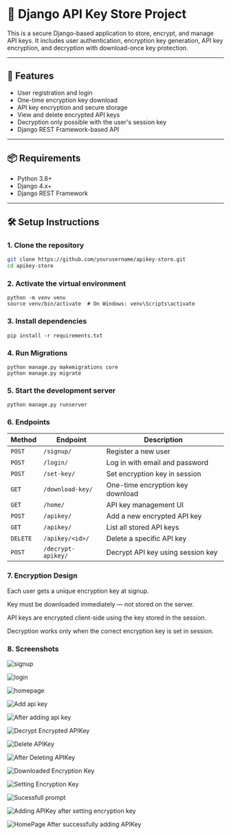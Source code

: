 # 🔐 Django API Key Store Project

This is a secure Django-based application to store, encrypt, and manage API keys. It includes user authentication, encryption key generation, API key encryption, and decryption with download-once key protection.

---

## 🚀 Features

- User registration and login
- One-time encryption key download
- API key encryption and secure storage
- View and delete encrypted API keys
- Decryption only possible with the user's session key
- Django REST Framework-based API

---

## 📦 Requirements

- Python 3.8+
- Django 4.x+
- Django REST Framework


---

## 🛠️ Setup Instructions


### 1. Clone the repository

```bash
git clone https://github.com/yourusername/apikey-store.git
cd apikey-store
```

### 2. Activate the virtual environment

```
python -m venv venv
source venv/bin/activate  # On Windows: venv\Scripts\activate
```

### 3. Install dependencies 


``` 
pip install -r requirements.txt
```

### 4. Run Migrations

```
python manage.py makemigrations core
python manage.py migrate
```

### 5. Start the development server

``` 
python manage.py runserver
```

### 6. Endpoints

| Method   | Endpoint              | Description                       |
| -------- | --------------------- | --------------------------------- |
| `POST`   | `/signup/`            | Register a new user               |
| `POST`   | `/login/`             | Log in with email and password    |
| `POST`   | `/set-key/`           | Set encryption key in session     |
| `GET`    | `/download-key/`      | One-time encryption key download  |
| `GET`    | `/home/`              | API key management UI             |
| `POST`   | `/apikey/`             | Add a new encrypted API key       |
| `GET`    | `/apikey/`             | List all stored API keys          |
| `DELETE` | `/apikey/<id>/`        | Delete a specific API key         |
| `POST`   | `/decrypt-apikey/`    | Decrypt API key using session key |

### 7. Encryption Design

Each user gets a unique encryption key at signup.

Key must be downloaded immediately — not stored on the server.

API keys are encrypted client-side using the key stored in the session.

Decryption works only when the correct encryption key is set in session.

### 8. Screenshots

![signup](images/1.png)

![login](images/2.png)

![homepage](images/3.png)

![Add api key](images/4.png)

![After adding api key](images/5.png)

![Decrypt Encrypted APIKey](images/6.png)

![Delete APIKey](images/7.png)

![After Deleting APIKey](images/8.png)

![Downloaded Encryption Key](images/9.png)

![Setting Encryption Key](images/10.png)

![Sucessfull prompt ](images/11.png)

![Adding APIKey after setting encryption key](images/12.png)

![HomePage After successfully adding APIKey](images/13.png)
